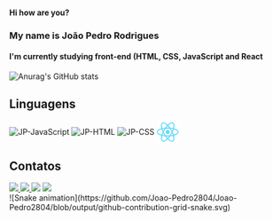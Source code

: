 #### Hi how are you? 
### My name is João Pedro Rodrigues
#### I'm currently studying front-end (HTML, CSS, JavaScript and React
![Anurag's GitHub stats](https://github-readme-stats.vercel.app/api?username=Joao-Pedro2804&theme=dark&show_icons=true)</a>
<h2>Linguagens</h2>
<div>
  <img src="https://cdn.jsdelivr.net/gh/devicons/devicon/icons/javascript/javascript-original.svg" alt="JP-JavaScript"align="center" heigth="40" width="40">
  <img src="https://cdn.jsdelivr.net/gh/devicons/devicon/icons/html5/html5-original-wordmark.svg" alt="JP-HTML" align="center" heigth="40" width="40">
  <img src="https://cdn.jsdelivr.net/gh/devicons/devicon/icons/css3/css3-original-wordmark.svg" alt="JP-CSS" align="center" heigth="40" width="40">
  <img align="center" alt="JP-React" height="40" width="40" src="https://raw.githubusercontent.com/devicons/devicon/master/icons/react/react-original.svg">

</div>

<h2>Contatos</h2>
<div>
    <a href="mailto:<joperod2804@gmail.com>" alt="gmail" target="_blank"><img src="https://img.shields.io/badge/Gmail-D14836?style=for-the-badge&logo=gmail&logoColor=white)"/>
    <a href="https://www.linkedin.com/in/<joao-pedro-rodri>" alt="linkedin" target="_blank"><img src="https://img.shields.io/badge/LinkedIn-%230077B5.svg?&style=flat-square&logo=linkedin&logoColor=white"> 
  <a href="https://wa.me/<54984369987>" alt="WhatsApp" target="_blank"><img src="https://img.shields.io/badge/-WhatsApp-25d366?style=flat-square&labelColor=25d366&logo=whatsapp&logoColor=white&link"/></a>
  <a href= "https://www.instagram.com/USERNAME/" ><img src="https://img.shields.io/badge/instagram-%23E4405F.svg?&style=for-the-badge&logo=instagram&logoColor=white"/></a>
</div>
![Snake animation](https://github.com/Joao-Pedro2804/Joao-Pedro2804/blob/output/github-contribution-grid-snake.svg)
 

